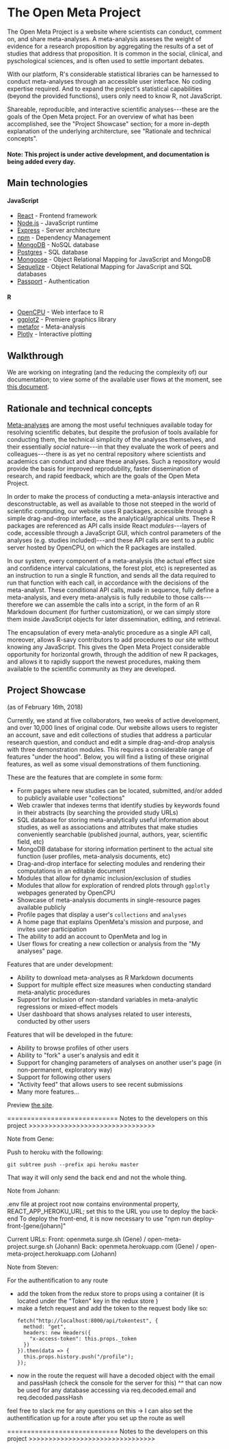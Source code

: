 # The Open Meta Project

The Open Meta Project is a website where scientists can conduct, comment on, and share meta-analyses. A meta-analysis asseses the weight of evidence for a research proposition by aggregating the results of a set of studies that address that proposition. It is common in the social, clinical, and pyschological sciences, and is often used to settle important debates. 

With our platform, R's considerable statistical libraries can be harnessed to conduct meta-analyses through an accessible user interface. No coding expertise required. And to expand the project's statistical capabilities (beyond the provided functions), users only need to know R, not JavaScript.

Shareable, reproducible, and interactive scientific analyses---these are the goals of the Open Meta project. For an overview of what has been accomplished, see the "Project Showcase" section; for a more in-depth explanation of the underlying 
architercture, see "Rationale and technical concepts".

#### Note: This project is under active development, and documentation is being added every day.

## Main technologies

#### JavaScript
* [React](https://reactjs.org/) - Frontend framework
* [Node.js](https://nodejs.org/en/) - JavaScript runtime
* [Express](https://expressjs.com/) - Server architecture 
* [npm](https://www.npmjs.com/) - Dependency Management
* [MongoDB](https://www.mongodb.com/) - NoSQL database
* [Postgres](https://www.postgresql.org/) - SQL database
* [Mongoose](http://mongoosejs.com/) - Object Relational Mapping for JavaScript and MongoDB
* [Sequelize](http://mongoosejs.com/) - Object Relational Mapping for JavaScript and SQL databases
* [Passport](http://www.passportjs.org/) - Authentication

#### R
* [OpenCPU](https://www.opencpu.org/) - Web interface to R
* [ggplot2](http://ggplot2.org/) - Premiere graphics library
* [metafor](http://www.metafor-project.org/doku.php) - Meta-analysis
* [Plotly](https://plot.ly/) - Interactive plotting

## Walkthrough

We are working on integrating (and the reducing the complexity of) our documentation; to view some of the available user flows at the moment, see [this document](https://github.com/memyselfandhai/openMeta/blob/dev/setup_readme.md).

## Rationale and technical concepts

[Meta-analyses](https://en.wikipedia.org/wiki/Meta-analysis) are among the most useful techniques available today for resolving scientific debates, but despite the profusion of tools available for conducting them, the technical simplicity of the analyses themselves, and their essentially *social* nature---in that they evaluate the work of peers and colleagues---there is as yet no central repository where scientists and academics can conduct and share these analyses. Such a repository would provide the basis for improved reprodubility, faster dissemination of research, and rapid feedback, which are the goals of the Open Meta Project.

In order to make the process of conducting a meta-anlaysis interactive and desconstructable, as well as available to those not steeped in the world of scientific computing, our website uses R packages, accessible through a simple drag-and-drop interface, as the analytical/graphical units. These R packages are referenced as API calls inside React *modules*---layers of code, accessible through a JavaScript GUI, which control parameters of the analyses (e.g. studies included)---and these API calls are sent to a public server hosted by OpenCPU, on which the R packages are installed. 

In our system, every component of a meta-analysis (the actual effect size and confidence interval calculations, the forest plot, etc) is represented as an instruction to run a single R function, and sends all the data required to run that function with each call, in accordance with the decisions of the meta-analyst. These conditional API calls, made in sequence, fully define a meta-analysis, and every meta-analysis is fully redubile to those calls---therefore we can assemble the calls into a script, in the form of an R Markdown document (for further customization), or we can simply store them inside JavaScript objects for later dissemination, editing, and retrieval. 

The encapsulation of every meta-analytic procedure as a single API call, moreover, allows R-savy contributors to add procedures to our site without knowing any JavaScript. This gives the Open Meta Project considerable opportunity for horizontal growth, through the addition of new R packages, and allows it to rapidly support the newest procedures, making them available to the scientific community as they are developed.

## Project Showcase
(as of February 16th, 2018)

Currently, we stand at five collaborators, two weeks of active development, and over 10,000 lines of original code. Our website allows users to register an account, save and edit collections of studies that address a particular research question, and conduct and edit a simple drag-and-drop analysis with three demonstration modules. This requires a considerable range of features "under the hood". Below, you will find a listing of these original features, as well as some visual demonstrations of them functioning.

These are the features that are complete in some form:

* Form pages where new studies can be located, submitted, and/or added to publicly available user "collections"
* Web crawler that indexes terms that identify studies by keywords found in their abstracts (by searching the provided study URLs)
* SQL database for storing meta-analytically useful information about studies, as well as associations and attributes that make studies conveniently searchable (published journal, authors, year, scientific field, etc)
* MongoDB database for storing information pertinent to the actual site function (user profiles, meta-analysis documents, etc)
* Drag-and-drop interface for selecting modules and rendering their computations in an editable document
* Modules that allow for dynamic inclusion/exclusion of studies
* Modules that allow for exploration of rendred plots through `ggplotly` webpages generated by OpenCPU
* Showcase of meta-analysis documents in single-resource pages available publicly
* Profile pages that display a user's `collections` and `analyses`
* A home page that explains OpenMeta's mission and purpose, and invites user participation
* The ability to add an account to OpenMeta and log in
* User flows for creating a new collection or analysis from the "My analyses" page.

Features that are under development:

* Ability to download meta-analyses as R Markdown documents
* Support for multiple effect size measures when conducting standard meta-analytic procedures
* Support for inclusion of non-standard variables in meta-analytic regressions or mixed-effect models
* User dashboard that shows analyses related to user interests, conducted by other users

Features that will be developed in the future:

* Ability to browse profiles of other users
* Ability to "fork" a user's analysis and edit it
* Support for changing parameters of analyses on another user's page (in non-permanent, exploratory way)
* Support for following other users
* "Activity feed" that allows users to see recent submissions
* Many more features...

Preview [the site](https://www.openmeta.surge.sh).

============================ Notes to the developers on this project >>>>>>>>>>>>>>>>>>>>>>>>>>>>>>>>

Note from Gene:

Push to heroku with the following:

    git subtree push --prefix api heroku master

That way it will only send the back end and not the whole thing.

Note from Johann:

.env file at project root now contains environmental property, REACT_APP_HEROKU_URL; set this to the URL
you use to deploy the back-end
To deploy the front-end, it is now necessary to use "npm run deploy-front-[gene/johann]"

Current URLs:
Front: openmeta.surge.sh (Gene) / open-meta-project.surge.sh (Johann)
Back: openmeta.herokuapp.com (Gene) / open-meta-project.herokuapp.com (Johann)

Note from Steven:

For the authentification to any route
  - add the token from the redux store to props using a container (it is located under the "Token" key in the redux store )
  - make a fetch request and add the token to the request body like so:
    ```
    fetch("http://localhost:8000/api/tokentest", {
      method: "get",
      headers: new Headers({
        "x-access-token": this.props._token
      })
    }).then(data => {
      this.props.history.push("/profile");
    });
    ```
  - now in the route the request will have a decoded object with the email and passHash (check the console for the server for this)
  ^^ that can now be used for any database accessing via req.decoded.email and req.decoded.passHash

  feel free to slack me for any questions on this -> I can also set the authentification up for a route after you set up the route as well
  
============================ Notes to the developers on this project >>>>>>>>>>>>>>>>>>>>>>>>>>>>>>>>
